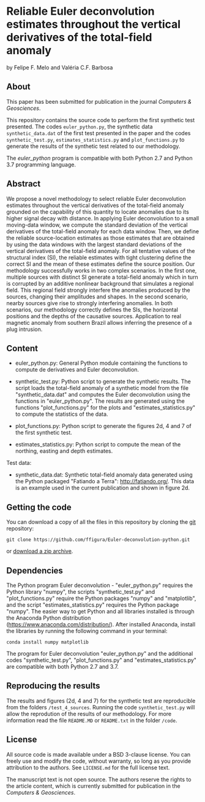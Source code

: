 # Reliable Euler deconvolution estimates throughout the vertical derivatives of the total-field anomaly

by
Felipe F. Melo and Valéria C.F. Barbosa

## About

This paper has been submitted for publication in the journal *Computers & Geosciences*.

This repository contains the source code to perform the first synthetic test presented. The codes `euler_python.py`, the synthetic data `synthetic_data.dat` of the first test presented in the paper and the codes `synthetic_test.py`, `estimates_statistics.py` and `plot_functions.py` to generate the results of the synthetic test related to our methodology.

The *euler_python* program is compatible with both Python 2.7 and Python 3.7 programming language.
 
## Abstract

We propose a novel methodology to select reliable Euler deconvolution estimates throughout the vertical derivatives of the total-field anomaly grounded on the capability of this quantity to locate anomalies due to its higher signal decay with distance. In applying Euler deconvolution to a small moving-data window, we compute the standard deviation of the vertical derivatives of the total-field anomaly for each data window. Then, we define the reliable source-location estimates as those estimates that are obtained by using the data windows with the largest standard deviations of the vertical derivatives of the total-field anomaly. For all tentative values of the structural index (SI), the reliable estimates with tight clustering define the correct SI and the mean of these estimates define the source position. Our methodology successfully works in two complex scenarios. In the first one, multiple sources with distinct SI generate a total-field anomaly which in turn is corrupted by an additive nonlinear background that simulates a regional field. This regional field strongly interfere the anomalies produced by the sources, changing their amplitudes and shapes. In the second scenario, nearby sources give rise to strongly interfering anomalies. In both scenarios, our methodology correctly defines the SIs, the horizontal positions and the depths of the causative sources. Application to real magnetic anomaly from southern Brazil allows inferring the presence of a plug intrusion.

## Content

- euler_python.py:
	General Python module containing the functions to compute de derivatives and 
	Euler deconvolution.
	
- synthetic_test.py:
	Python script to generate the synthetic results. The script loads the total-field
	anomaly of a synthetic model from the file "synthetic_data.dat" and computes the
	Euler deconvolution using the functions in "euler_python.py". The results are 
	generated using the functions "plot_functions.py" for the plots and 
	"estimates_statistics.py" to compute the statistics of the data.
	
- plot_functions.py:
	Python script to generate the figures 2d, 4 and 7 of the first synthetic test. 
	
- estimates_statistics.py:
	Python script to compute the mean of the northing, easting and depth estimates. 
	
Test data:

- synthetic_data.dat:
		Synthetic total-field anomaly data generated using the Python packaged
		"Fatiando a Terra": http://fatiando.org/. This data is an example used
		in the current publication and shown in figure 2d.

## Getting the code

You can download a copy of all the files in this repository by cloning the
[git](https://git-scm.com/) repository:

    git clone https://github.com/ffigura/Euler-deconvolution-python.git

or [download a zip archive](https://github.com/ffigura/Euler-deconvolution-python/archive/master.zip).


## Dependencies

The Python program Euler deconvolution - "euler_python.py" requires the Python library "numpy", 
the scripts "synthetic_test.py" and "plot_functions.py" require the Python packages "numpy"
and "matplotlib", and the script "estimates_statistics.py" requires the Python package "numpy".
The easier way to get Python and all libraries installed is through the Anaconda Python 
distribution (https://www.anaconda.com/distribution/). After installed Anaconda, install the libraries 
by running the following command in your terminal:

	conda install numpy matplotlib

The program for Euler deconvolution "euler_python.py" and the additional codes "synthetic_test.py",
"plot_functions.py" and "estimates_statistics.py" are compatible with both Python 2.7 and 3.7.

## Reproducing the results

The results and figures (2d, 4 and 7) for the synthetic test are reproducible from the folders `/test_4_sources`.
Running the code `synthetic_test.py` will allow the reprodution of the results of our methodology. For more information
read the file `README.MD` or `README.txt` in the folder `/code`.


## License

All source code is made available under a BSD 3-clause license. You can freely
use and modify the code, without warranty, so long as you provide attribution
to the authors. See `LICENSE.md` for the full license text.

The manuscript text is not open source. The authors reserve the rights to the
article content, which is currently submitted for publication in the
*Computers & Geosciences*.
